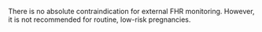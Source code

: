 There is no absolute contraindication for external FHR monitoring. However, it is not recommended for routine, low-risk pregnancies.